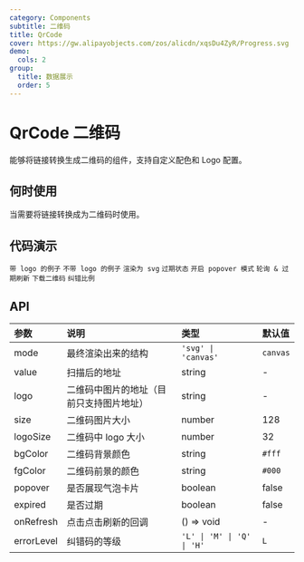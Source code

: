 ```yaml
---
category: Components
subtitle: 二维码
title: QrCode
cover: https://gw.alipayobjects.com/zos/alicdn/xqsDu4ZyR/Progress.svg
demo:
  cols: 2
group:
  title: 数据展示
  order: 5
---
```


# QrCode 二维码

能够将链接转换生成二维码的组件，支持自定义配色和 Logo 配置。

<Alert message="若二维码无法扫码识别，可能是因为链接地址过长导致像素过于密集，可以通过 `size` 配置二维码更大，或者通过短链接服务等方式将链接变短。"></Alert>

## 何时使用

当需要将链接转换成为二维码时使用。

## 代码演示

<!-- prettier-ignore -->
<code src="./demo/logo.tsx">带 logo 的例子</code>
<code src="./demo/withoutlogo.tsx">不带 logo 的例子</code>
<code src="./demo/rendermode.tsx">渲染为 svg</code>
<code src="./demo/outdated.tsx">过期状态</code>
<code src="./demo/popover.tsx">开启 popover 模式</code>
<code src="./demo/refresh.tsx">轮询 & 过期刷新</code>
<code src="./demo/download.tsx">下载二维码</code>
<code src="./demo/errorlevel.tsx">纠错比例</code>

## API

| 参数       | 说明                                     | 类型                        | 默认值   |
| :--------- | :--------------------------------------- | :-------------------------- | :------- |
| mode       | 最终渲染出来的结构                       | `'svg' \| 'canvas'`         | `canvas` |
| value      | 扫描后的地址                             | string                      | -        |
| logo       | 二维码中图片的地址（目前只支持图片地址） | string                      | -        |
| size       | 二维码图片大小                           | number                      | 128      |
| logoSize   | 二维码中 logo 大小                       | number                      | 32       |
| bgColor    | 二维码背景颜色                           | string                      | `#fff`   |
| fgColor    | 二维码前景的颜色                         | string                      | `#000`   |
| popover    | 是否展现气泡卡片                         | boolean                     | false    |
| expired    | 是否过期                                 | boolean                     | false    |
| onRefresh  | 点击点击刷新的回调                       | () => void                  | -        |
| errorLevel | 纠错码的等级                             | `'L' \| 'M' \| 'Q' \| 'H' ` | `L`      |

